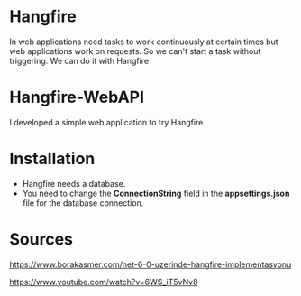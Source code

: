 # Hangfire
In web applications need tasks to work continuously at certain times but web applications work on requests. So we can't start a task without triggering. We can do it with Hangfire

# Hangfire-WebAPI
I developed a simple web application to try Hangfire

# Installation
* Hangfire needs a database.
* You need to change the **ConnectionString** field in the **appsettings.json** file for the database connection.

# Sources
https://www.borakasmer.com/net-6-0-uzerinde-hangfire-implementasyonu

https://www.youtube.com/watch?v=6WS_iT5vNv8
